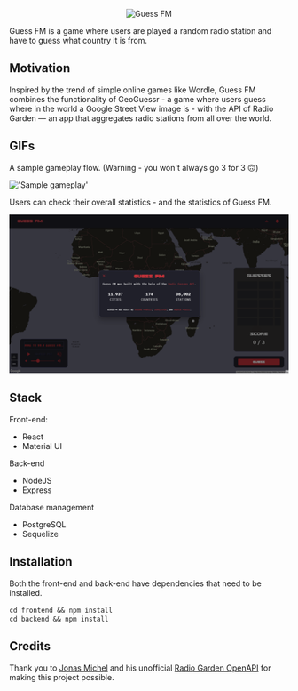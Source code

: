 <p align="center">
<img src="https://i.postimg.cc/X774ff90/GUESS-FM-800-300-px.png" alt="Guess FM" width="430" height="160"/>
</p>

Guess FM is a game where users are played a random radio station and have to guess what country it is from.

## Motivation

Inspired by the trend of simple online games like Wordle, Guess FM combines the functionality of GeoGuessr - a game where users guess where in the world a Google Street View image is - with the API of Radio Garden — an app that aggregates radio stations from all over the world.

## GIFs

A sample gameplay flow. (Warning - you won't always go 3 for 3 🙃)

!['Sample gameplay'](https://github.com/andrewlpmcneill/guess-fm/blob/master/docs/guessfm-1.gif?raw=true)

Users can check their overall statistics - and the statistics of Guess FM. 

!['Statistics pages'](https://github.com/andrewlpmcneill/guess-fm/blob/master/docs/guessfm-2.gif?raw=true)

## Stack

Front-end: 
- React
- Material UI

Back-end
- NodeJS
- Express

Database management
- PostgreSQL
- Sequelize

## Installation

Both the front-end and back-end have dependencies that need to be installed. 

```
cd frontend && npm install
cd backend && npm install
```

## Credits

Thank you to [Jonas Michel](https://github.com/jonasrmichel) and his unofficial [Radio Garden OpenAPI](https://jonasrmichel.github.io/radio-garden-openapi/) for making this project possible. 
